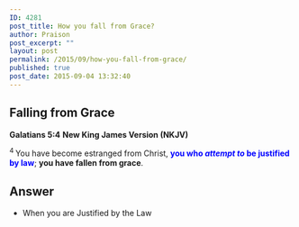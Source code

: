 ```yaml
---
ID: 4281
post_title: How you fall from Grace?
author: Praison
post_excerpt: ""
layout: post
permalink: /2015/09/how-you-fall-from-grace/
published: true
post_date: 2015-09-04 13:32:40
---
```

<h2>Falling from Grace</h2>
<strong>Galatians 5:4</strong>
<strong> New King James Version (NKJV)</strong>

<span id="en-NKJV-29167" class="text Gal-5-4"><sup class="versenum">4 </sup>You have become estranged from Christ, <span style="color: #0000ff;"><strong>you who <i>attempt to</i> be justified by law</strong></span>; <strong>you have fallen from grace</strong>.</span>
<h2>Answer</h2>
<ul>
	<li>When you are Justified by the Law</li>
</ul>